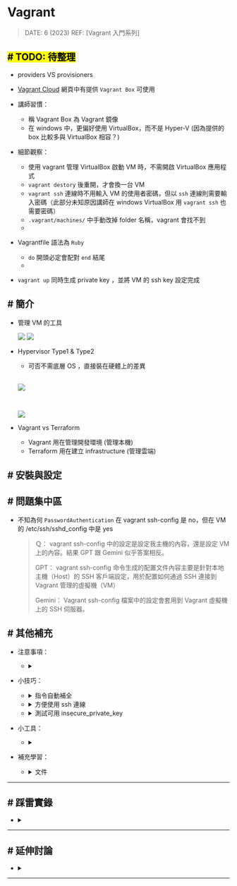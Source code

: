 ##### <!-- 收起 -->

<style> 
.imgBox{
  display: flex; 
  flex-direction: column; 
  margin: 5%; 
  justify-content: center;
  border: 2px solid black;
}
</style>

<!------------  style  ------------>

<!----------- ref start ----------->

[Vagrant入門系列]: https://youtu.be/4nK_S-mU6_o?list=PLfQqWeOCIH4B6YAEXMr6cx4AfnKNBLbZO
[Vagrant Cloud]: https://app.vagrantup.com/boxes/search
[Vagrantfile Doc]: https://developer.hashicorp.com/vagrant/docs/vagrantfile

<!------------ ref end ------------>

# Vagrant

> DATE: 6 (2023)
> REF: [Vagrant 入門系列]

## <mark># TODO: 待整理</mark>

- providers VS provisioners

- [Vagrant Cloud] 網頁中有提供 `Vagrant Box` 可使用

- 講師習慣：

  - 稱 Vagrant Box 為 Vagrant 鏡像
  - 在 windows 中，更偏好使用 VirtualBox，而不是 Hyper-V (因為提供的 box 比較多與 VirtualBox 相容？)

- 細節觀察：

  - 使用 vagrant 管理 VirtualBox 啟動 VM 時，不需開啟 VirtualBox 應用程式
  - `vagrant destory` 後重開，才會換一台 VM
  - `vagrant ssh` 連線時不用輸入 VM 的使用者密碼，但以 `ssh` 連線則需要輸入密碼（此部分未知原因講師在 windows VirtualBox 用 `vagrant ssh` 也需要密碼）
  - `.vagrant/machines/` 中手動改掉 folder 名稱，vagrant 會找不到
  -

- Vagrantfile 語法為 `Ruby`

  - `do` 開頭必定會配對 `end` 結尾
  -

- `vagrant up` 同時生成 private key ，並將 VM 的 ssh key 設定完成

## # 簡介

- 管理 VM 的工具

  ![](https://i.imgur.com/cynfQpa.png)
  ![](https://i.imgur.com/5HFlrYo.png)

- Hypervisor Type1 & Type2

  - 可否不需底層 OS ，直接裝在硬體上的差異

  <br>

  ![](https://i.imgur.com/GpugaSn.png)

  <br>

  ![](https://i.imgur.com/KnwFUf9.jpg)

- Vagrant vs Terraform

  - Vagrant 用在管理開發環境 (管理本機)
  - Terraform 用在建立 infrastructure (管理雲端)

## # 安裝與設定

## # 問題集中區

- 不知為何 `PasswordAuthentication` 在 vagrant ssh-config 是 no，但在 VM 的 /etc/ssh/sshd_config 中是 yes

  > Ｑ： vagrant ssh-config 中的設定是設定我主機的內容，還是設定 VM 上的內容。結果 GPT 跟 Gemini 似乎答案相反。
  >
  > GPT：
  > vagrant ssh-config 命令生成的配置文件內容主要是針對本地主機（Host）的 SSH 客戶端設定，用於配置如何通過 SSH 連接到 Vagrant 管理的虛擬機（VM）
  >
  > Gemini：
  > Vagrant ssh-config 檔案中的設定會套用到 Vagrant 虛擬機上的 SSH 伺服器。

## # 其他補充

- 注意事項：

  - <details close>
    <summary></summary>

    </details>

- 小技巧：

  <!-- 指令自動補全 -->

  - <details close>
    <summary>指令自動補全</summary>

    - 我查的時候已經棄用 homebrew，改為由 vagrant 直接管理，所以用下列方式安裝
    - `vagrant autocomplete install --zsh`

    </details>

  <!-- 方便使用 ssh 連線 -->

  - <details close>
    <summary>方便使用 ssh 連線</summary>

    - 因為使用 vagrant 必須在對應的 vagrantfile 位置，較為不方便
    - 可以將 `vagrant ssh-config` 資訊，整個複製到 `~/.ssh/config` 方便使用 ssh 來連線

    </details>

  <!-- 測試可用 insecure_private_key -->

  - <details close>
    <summary>測試可用 insecure_private_key</summary>

    - 不安全
    - 測試時為了方便連接，可用 insecure_private_key
    - vagrantfile 設定 `config.ssh.insert_key = false` 可讓其用 insecure_private_key，而不再另外生成 private key
    - insecure_private_key 在 `~/.vagrant.d/`

    </details>

- 小工具：

  - <details close>
    <summary></summary>

    </details>

- 補充學習：

  <!-- 文件 -->

  - <details close>
    <summary>文件</summary>

    - [Vagrantfile Doc]

    </details>

---

## # 踩雷實錄

- <details close>
  <summary></summary>

  </details>

---

## # 延伸討論

- <details close>
  <summary></summary>

  </details>

---
